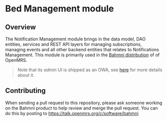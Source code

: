 # Bed Management module
## Overview
The Notification Management module brings in the data model, DAO entities, services and REST API layers for managing subscriptions, managing events and all other backend entities that relates to Notifications Management.
This module is primarily used in the [Bahmni distribution](https://github.com/Bahmni/openmrs-distro-bahmni) of of OpenMRS.

> Note that its _admin_ UI is shipped as an OWA, see [here](owa/README.md) for more details about it.

## Contributing

When sending a pull request to this repository, please ask someone working on the Bahmni product to help review and merge
the pull request. You can do this by posting to https://talk.openmrs.org/c/software/bahmni
